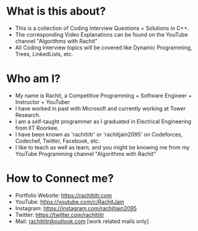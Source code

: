 # What is this about?

-   This is a collection of Coding Interview Questions + Solutions in C++.
-   The corresponding Video Explanations can be found on the YouTube channel "Algorithms with Rachit"
-   All Coding Interview topics will be covered like Dynamic Programming, Trees, LinkedLists, etc.

# Who am I?

-   My name is Rachit, a Competitive Programming + Software Engineer + Instructor + YouTuber
-   I have worked in past with Microsoft and currently working at Tower Research.
-   I am a self-taught programmer as I graduated in Electrical Engineering from IIT Roorkee.
-   I have been known as 'rachitiitr' or 'rachitjain2095' on Codeforces, Codechef, Twitter, Facebook, etc.
-   I like to teach as well as learn, and you might be knowing me from my YouTube Programming channel "Algorithms with Rachit"

# How to Connect me?

-   Portfolio Website: https://rachitiitr.com
-   YouTube: https://youtube.com/c/RachitJain
-   Instagram: https://instagram.com/rachitjain2095
-   Twitter: https://twitter.com/rachitiitr
-   Mail: rachitiitr@outlook.com [work related mails only]
